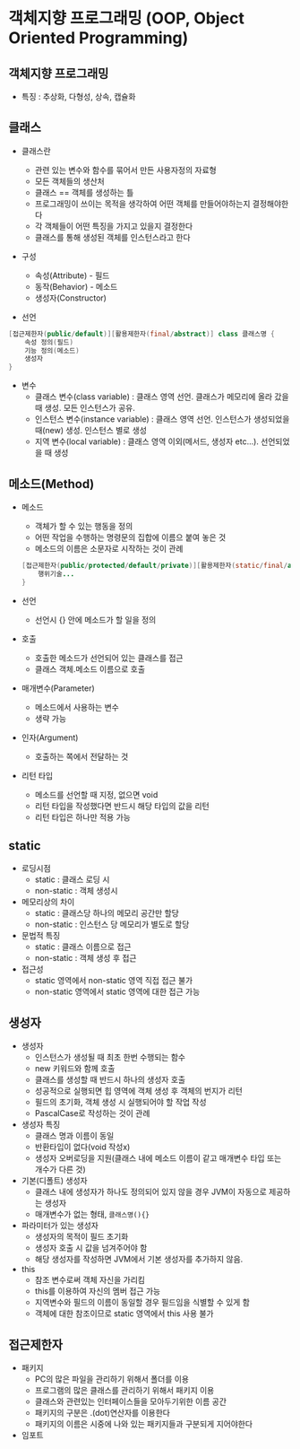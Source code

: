 # 객체지향 프로그래밍 (OOP, Object Oriented Programming)

## 객체지향 프로그래밍
* 특징 : 추상화, 다형성, 상속, 캡슐화

## 클래스
* 클래스란
    * 관련 있는 변수와 함수를 묶어서 만든 사용자정의 자료형
    * 모든 객체들의 생산처
    * 클래스 == 객체를 생성하는 틀
    * 프로그래밍이 쓰이는 목적을 생각하여 어떤 객체를 만들어야하는지 결정해야한다
    * 각 객체들이 어떤 특징을 가지고 있을지 결정한다
    * 클래스를 통해 생성된 객체를 인스턴스라고 한다

* 구성
    * 속성(Attribute) - 필드
    * 동작(Behavior) - 메소드
    * 생성자(Constructor)

* 선언
``` java
[접근제한자(public/default)][활용제한자(final/abstract)] class 클래스명 {
    속성 정의(필드)
    기능 정의(메소드)
    생성자
}
```

* 변수
    * 클래스 변수(class variable) : 클래스 영역 선언. 클래스가 메모리에 올라 갔을 때 생성. 모든 인스턴스가 공유.
    * 인스턴스 변수(instance variable) : 클래스 영역 선언. 인스턴스가 생성되었을 때(new) 생성. 인스턴스 별로 생성
    * 지역 변수(local variable) : 클래스 영역 이외(메서드, 생성자 etc...). 선언되었을 때 생성

## 메소드(Method)
* 메소드
    * 객체가 할 수 있는 행동을 정의
    * 어떤 작업을 수행하는 명령문의 집합에 이름으 붙여 놓은 것
    * 메소드의 이름은 소문자로 시작하는 것이 관례
    ``` java
    [접근제한자(public/protected/default/private)][활용제한자(static/final/abstract/synchronized)] 반환값 메소드이름([매개변수들]) {
        행위기술...
    }
    ```
* 선언
    * 선언시 {} 안에 메소드가 할 일을 정의
* 호출
    * 호출한 메소드가 선언되어 있는 클래스를 접근
    * 클래스 객체.메소드 이름으로 호출
* 매개변수(Parameter)
    * 메소드에서 사용하는 변수
    * 생략 가능

* 인자(Argument)
    * 호출하는 쪽에서 전달하는 것
* 리턴 타입
    * 메소드를 선언할 때 지정, 없으면 void
    * 리턴 타입을 작성했다면 반드시 해당 타입의 값을 리턴
    * 리턴 타입은 하나만 적용 가능

## static
* 로딩시점
    * static : 클래스 로딩 시
    * non-static : 객체 생성시
* 메모리상의 차이
    * static : 클래스당 하나의 메모리 공간만 할당
    * non-static : 인스턴스 당 메모리가 별도로 할당
* 문법적 특징
    * static : 클래스 이름으로 접근
    * non-static : 객체 생성 후 접근
* 접근성
    * static 영역에서 non-static 영역 직접 접근 불가
    * non-static 영역에서 static 영역에 대한 접근 가능
## 생성자
* 생성자
    * 인스턴스가 생성될 때 최초 한번 수행되는 함수
    * new 키워드와 함께 호출
    * 클래스를 생성할 때 반드시 하나의 생성자 호출
    * 성공적으로 실행되면 힙 영역에 객체 생성 후 객체의 번지가 리턴
    * 필드의 초기화, 객체 생성 시 실행되어야 할 작업 작성
    * PascalCase로 작성하는 것이 관례
* 생성자 특징
    * 클래스 명과 이름이 동일
    * 반환타입이 없다(void 작성x)
    * 생성자 오버로딩을 지원(클래스 내에 메소드 이름이 같고 매개변수 타입 또는 개수가 다른 것)
* 기본(디폴트) 생성자
    * 클래스 내에 생성자가 하나도 정의되어 있지 않을 경우 JVM이 자동으로 제공하는 생성자
    * 매개변수가 없는 형태, `클래스명(){}`
* 파라미터가 있는 생성자
    * 생성자의 목적이 필드 초기화
    * 생성자 호출 시 값을 넘겨주어야 함
    * 해당 생성자를 작성하면 JVM에서 기본 생성자를 추가하지 않음.
* this
    * 참조 변수로써 객체 자신을 가리킴
    * this를 이용하여 자신의 멤버 접근 가능
    * 지역변수와 필드의 이름이 동일할 경우 필드임을 식별할 수 있게 함
    * 객체에 대한 참조이므로 static 영역에서 this 사용 불가
## 접근제한자
* 패키지
    * PC의 많은 파일을 관리하기 위해서 폴더를 이용
    * 프로그램의 많은 클래스를 관리하기 위해서 패키지 이용
    * 클래스와 관련있는 인터페이스들을 모아두기위한 이름 공간
    * 패키지의 구분은 .(dot)연산자를 이용한다
    * 패키지의 이름은 시중에 나와 있는 패키지들과 구분되게 지어야한다
* 임포트